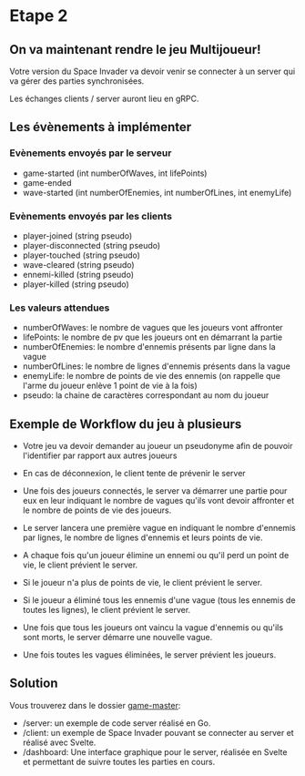 # Etape 2

## On va maintenant rendre le jeu Multijoueur!

Votre version du Space Invader va devoir venir se connecter à un server qui va gérer des parties synchronisées.

Les échanges clients / server auront lieu en gRPC.

## Les évènements à implémenter

### Evènements envoyés par le serveur

- game-started (int numberOfWaves, int lifePoints)
- game-ended
- wave-started (int numberOfEnemies, int numberOfLines, int enemyLife)

### Evènements envoyés par les clients

- player-joined (string pseudo)
- player-disconnected (string pseudo)
- player-touched (string pseudo)
- wave-cleared (string pseudo)
- ennemi-killed (string pseudo)
- player-killed (string pseudo)

### Les valeurs attendues

- numberOfWaves: le nombre de vagues que les joueurs vont affronter
- lifePoints: le nombre de pv que les joueurs ont en démarrant la partie
- numberOfEnemies: le nombre d'ennemis présents par ligne dans la vague
- numberOfLines: le nombre de lignes d'ennemis présents dans la vague
- enemyLife: le nombre de points de vie des ennemis (on rappelle que l'arme du joueur enlève 1 point de vie à la fois)
- pseudo: la chaine de caractères correspondant au nom du joueur

## Exemple de Workflow du jeu à plusieurs

- Votre jeu va devoir demander au joueur un pseudonyme afin de pouvoir l'identifier par rapport aux autres joueurs

- En cas de déconnexion, le client tente de prévenir le server

- Une fois des joueurs connectés, le server va démarrer une partie pour eux en leur indiquant le nombre de vagues qu'ils vont devoir affronter et le nombre de points de vie des joueurs.

- Le server lancera une première vague en indiquant le nombre d'ennemis par lignes, le nombre de lignes d'ennemis et leurs points de vie.

- A chaque fois qu'un joueur élimine un ennemi ou qu'il perd un point de vie, le client prévient le server.

- Si le joueur n'a plus de points de vie, le client prévient le server.

- Si le joueur a éliminé tous les ennemis d'une vague (tous les ennemis de toutes les lignes), le client prévient le server.

- Une fois que tous les joueurs ont vaincu la vague d'ennemis ou qu'ils sont morts, le server démarre une nouvelle vague.

- Une fois toutes les vagues éliminées, le server prévient les joueurs.

## Solution

Vous trouverez dans le dossier [game-master](game-master):

- /server: un exemple de code server réalisé en Go.
- /client: un exemple de Space Invader pouvant se connecter au server et réalisé avec Svelte.
- /dashboard: Une interface graphique pour le server, réalisée en Svelte et permettant de suivre toutes les parties en cours.
